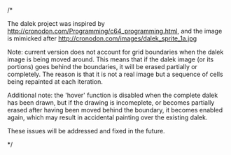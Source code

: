 /*

The dalek project was inspired by http://cronodon.com/Programming/c64_programming.html,
and the image is mimicked after http://cronodon.com/images/dalek_sprite_1a.jpg


Note: current version does not account for grid boundaries when the dalek image is being moved around.
This means that if the dalek image (or its portions) goes behind the boundaries, it will be erased partially or completely.
The reason is that it is not a real image but a sequence of cells being repainted at each iteration.

Additional note: the 'hover' function is disabled when the complete dalek has been drawn, but if the drawing is
incomeplete, or becomes partially erased after having been moved behind the boundary, it becomes enabled again,
which may result in accidental painting over the existing dalek.

These issues will be addressed and fixed in the future.

*/